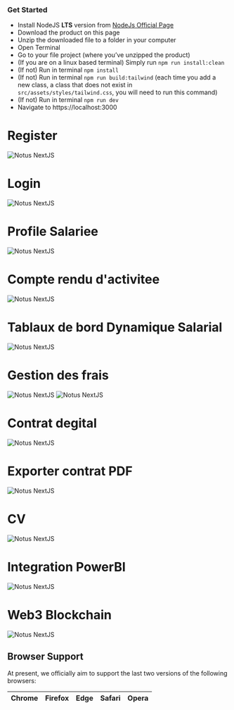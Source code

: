 ### Get Started

- Install NodeJS **LTS** version from <a href="https://nodejs.org/en/?ref=creativetim">NodeJs Official Page</a>
- Download the product on this page
- Unzip the downloaded file to a folder in your computer
- Open Terminal
- Go to your file project (where you’ve unzipped the product)
- (If you are on a linux based terminal) Simply run `npm run install:clean`
- (If not) Run in terminal `npm install`
- (If not) Run in terminal `npm run build:tailwind` (each time you add a new class, a class that does not exist in `src/assets/styles/tailwind.css`, you will need to run this command)
- (If not) Run in terminal `npm run dev`
- Navigate to https://localhost:3000


# Register 

![Notus NextJS](https://github.com/OunifiSamir/Pim_PS/blob/main/Portalite/uploads/10.png?raw=true)
# Login 

![Notus NextJS](https://github.com/OunifiSamir/Pim_PS/blob/main/Portalite/uploads/11.png?raw=true)

# Profile Salariee 

![Notus NextJS](https://github.com/OunifiSamir/Pim_PS/blob/main/Portalite/uploads/3.png?raw=true)

# Compte rendu d'activitee 

![Notus NextJS](https://github.com/OunifiSamir/Pim_PS/blob/main/Portalite/uploads/5.png?raw=true)

# Tablaux de bord Dynamique Salarial 

![Notus NextJS](https://github.com/OunifiSamir/Pim_PS/blob/main/Portalite/uploads/4.png?raw=true)

# Gestion des frais 

![Notus NextJS](https://github.com/OunifiSamir/Pim_PS/blob/main/Portalite/uploads/6.png?raw=true)
![Notus NextJS](https://github.com/OunifiSamir/Pim_PS/blob/main/Portalite/uploads/7.png?raw=true)

# Contrat degital 

![Notus NextJS](https://github.com/OunifiSamir/Pim_PS/blob/main/Portalite/uploads/8.png?raw=true)
# Exporter contrat PDF 

![Notus NextJS](https://github.com/OunifiSamir/Pim_PS/blob/main/Portalite/uploads/9.png?raw=true)


# CV 

![Notus NextJS](https://github.com/OunifiSamir/Pim_PS/blob/main/Portalite/uploads/12.png?raw=true)

# Integration PowerBI 

![Notus NextJS](https://github.com/OunifiSamir/Pim_PS/blob/main/Portalite/uploads/2.png?raw=true)

# Web3 Blockchain 

![Notus NextJS](https://github.com/OunifiSamir/Pim_PS/blob/main/Portalite/uploads/1.png?raw=true)






## Browser Support

At present, we officially aim to support the last two versions of the following browsers:

| Chrome | Firefox | Edge | Safari | Opera |
|:---:|:---:|:---:|:---:|:---:|


